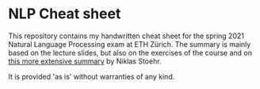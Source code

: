 # NLP Cheat sheet


This repository contains my handwritten cheat sheet for the spring 2021 Natural Language Processing exam at ETH Zürich. The summary is mainly based on the lecture slides, but also on the exercises of the course and on [this more extensive summary](https://drive.google.com/file/d/1cVvjEiYvkggJOjTZxi5hhoxDIIgPyLFG/view) by Niklas Stoehr.

It is provided 'as is' without warranties of any kind.

